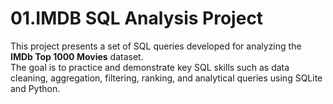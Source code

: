 # 01.IMDB SQL Analysis Project

This project presents a set of SQL queries developed for analyzing the **IMDb Top 1000 Movies** dataset.  
The goal is to practice and demonstrate key SQL skills such as data cleaning, aggregation, filtering, ranking, and analytical queries using SQLite and Python.
